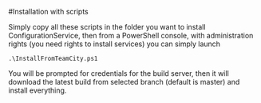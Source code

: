 #Installation with scripts

Simply copy all these scripts in the folder you want to install ConfigurationService, then from a PowerShell console, with administration rights (you need rights to install services) you can simply launch

	.\InstallFromTeamCity.ps1

You will be prompted for credentials for the build server, then it will download the latest build from selected branch (default is master) and install everything.

